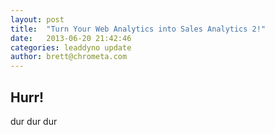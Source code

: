 ```yaml
---
layout: post
title:  "Turn Your Web Analytics into Sales Analytics 2!"
date:   2013-06-20 21:42:46
categories: leaddyno update
author: brett@chrometa.com
---
```


## Hurr!

dur dur dur

